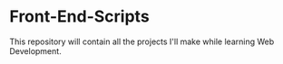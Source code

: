 # Front-End-Scripts
This repository will contain all the projects I'll make while learning Web Development.
